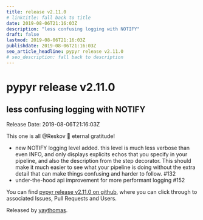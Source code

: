 ```yaml
---
title: release v2.11.0
# linktitle: fall back to title
date: 2019-08-06T21:16:03Z
description: "less confusing logging with NOTIFY"
draft: false
lastmod: 2019-08-06T21:16:03Z
publishdate: 2019-08-06T21:16:03Z
seo_article_headline: pypyr release v2.11.0
# seo_description: fall back to description
---
```

# pypyr release v2.11.0
## less confusing logging with NOTIFY
Release Date: 2019-08-06T21:16:03Z

This one is all @Reskov 🎉 eternal gratitude!

* new NOTIFY logging level added. this level is much less verbose than even INFO, and only displays explicits echos that you specify in your pipeline, and also the description from the step decorator. This should make it much easier to see what your pipeline is doing without the extra detail that can make things confusing and harder to follow. #132
* under-the-hood api improvement for more performant logging #152



You can find [pypyr release v2.11.0 on github](https://github.com/pypyr/pypyr/releases/tag/v2.11.0), where you can 
click through to associated Issues, Pull Requests and Users.

Released by [yaythomas](https://github.com/yaythomas).

